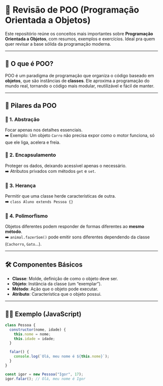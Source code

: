 # 🧱 Revisão de POO (Programação Orientada a Objetos)

Este repositório reúne os conceitos mais importantes sobre **Programação Orientada a Objetos**, com resumos, exemplos e exercícios. Ideal pra quem quer revisar a base sólida da programação moderna.

---

## 📌 O que é POO?

POO é um paradigma de programação que organiza o código baseado em **objetos**, que são instâncias de **classes**. Ele aproxima a programação do mundo real, tornando o código mais modular, reutilizável e fácil de manter.

---

## 🧱 Pilares da POO

### 🔹 1. **Abstração**
Focar apenas nos detalhes essenciais.  
➡️ Exemplo: Um objeto `Carro` não precisa expor como o motor funciona, só que ele liga, acelera e freia.

### 🔹 2. **Encapsulamento**
Proteger os dados, deixando acessível apenas o necessário.  
➡️ Atributos privados com métodos `get` e `set`.

### 🔹 3. **Herança**
Permitir que uma classe herde características de outra.  
➡️ `class Aluno extends Pessoa {}`

### 🔹 4. **Polimorfismo**
Objetos diferentes podem responder de formas diferentes ao **mesmo método**.  
➡️ `animal.fazerSom()` pode emitir sons diferentes dependendo da classe (`Cachorro`, `Gato`...).

---

## 🛠️ Componentes Básicos

- **Classe**: Molde, definição de como o objeto deve ser.
- **Objeto**: Instância da classe (um “exemplar”).
- **Método**: Ação que o objeto pode executar.
- **Atributo**: Característica que o objeto possui.

---

## 🧑‍💻 Exemplo (JavaScript)
```js
class Pessoa {
  constructor(nome, idade) {
    this.nome = nome;
    this.idade = idade;
  }

  falar() {
    console.log(`Olá, meu nome é ${this.nome}`);
  }
}

const igor = new Pessoa("Igor", 17);
igor.falar(); // Olá, meu nome é Igor
